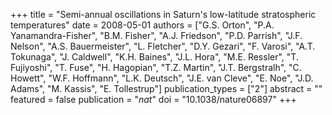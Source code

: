 +++
title = "Semi-annual oscillations in Saturn's low-latitude stratospheric temperatures"
date = 2008-05-01
authors = ["G.S. Orton", "P.A. Yanamandra-Fisher", "B.M. Fisher", "A.J. Friedson", "P.D. Parrish", "J.F. Nelson", "A.S. Bauermeister", "L. Fletcher", "D.Y. Gezari", "F. Varosi", "A.T. Tokunaga", "J. Caldwell", "K.H. Baines", "J.L. Hora", "M.E. Ressler", "T. Fujiyoshi", "T. Fuse", "H. Hagopian", "T.Z. Martin", "J.T. Bergstralh", "C. Howett", "W.F. Hoffmann", "L.K. Deutsch", "J.E. van Cleve", "E. Noe", "J.D. Adams", "M. Kassis", "E. Tollestrup"]
publication_types = ["2"]
abstract = ""
featured = false
publication = "*nat*"
doi = "10.1038/nature06897"
+++


